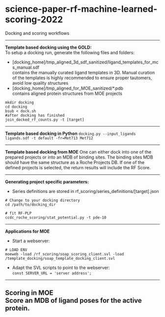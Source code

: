 # science-paper-rf-machine-learned-scoring-2022

Docking and scoring workflows

---

**Template based docking using the GOLD:**\
To setup a docking run, generate the following files and folders:

- [docking_home]/tmp_aligned_3d_sdf_sanitized/ligand_templates_for_mcs_manual.sdf \
contains the manually curated ligand
templates in 3D. Manual curation of the templates is highly recommended to ensure proper tautomers, avoid low quality
structures
- [docking_home]/tmp_aligned_for_MOE_sanitized/*.pdb \
contains aligned protein structures from MOE projects

```
mkdir docking
cd docking
bsub < dock.sh
#after docking has finished
join_docked_rf_counts.py -t [target]
```
---
**Template based docking in Python**
`docking.py --input_ligands ligands.sdf -t default -fr=Met713 Met712`

---
**Template based docking from MOE**
One can either dock into one of the prepared projects or into an MDB of binding sites.
The binding sites MDB should have the same structure as a Roche Projects DB.
If one of the defined projects is selected, the return results will include the RF Score.

---

**Generating project specific parameters:**
- Series definitions are stored in rf_scoring/series_definitions/[target].json

```
# Change to your docking directory 
cd /path/to/docking_dir

# fit RF-PLP
ccdc_roche_scoring/stat_potential.py -t pde-10
```

---

**Applications for MOE**
- Start a webserver:
```
# LOAD ENV
moeweb -load /rf_scoring/soap_scoring_client.svl -load /template_docking/soap_template_docking_client.svl 
```
- Adapt the SVL scripts to point to the webserver: \
`const SERVER_URL = 'server address';`


---

**Scoring in MOE** \
Score an MDB of ligand poses for the active protein.
---

